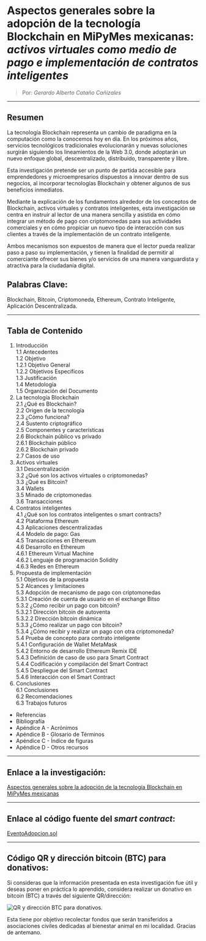 
# Aspectos generales sobre la adopción de la tecnología Blockchain en MiPyMes mexicanas: _activos virtuales como medio de pago e implementación de contratos inteligentes_

> Por: _Gerardo Alberto Cataño Cañizales_

---
## Resumen
La tecnología Blockchain representa un cambio de paradigma en la computación como la conocemos hoy en día. En los próximos años, servicios tecnológicos tradicionales evolucionarán y nuevas soluciones surgirán siguiendo los lineamientos de la Web 3.0, donde adoptarán un nuevo enfoque global, descentralizado, distribuido, transparente y libre.

Esta investigación pretende ser un punto de partida accesible para emprendedores y microempresarios dispuestos a innovar dentro de sus negocios, al incorporar tecnologías Blockchain y obtener algunos de sus beneficios inmediatos.

Mediante la explicación de los fundamentos alrededor de los conceptos de Blockchain, activos virtuales y contratos inteligentes, esta investigación se centra en instruir al lector de una manera sencilla y asistida en cómo integrar un método de pago con criptomonedas para sus actividades comerciales y en cómo propiciar un nuevo tipo de interacción con sus clientes a través de la implementación de un contrato inteligente.

Ambos mecanismos son expuestos de manera que el lector pueda realizar paso a paso su implementación, y tienen la finalidad de permitir al comerciante ofrecer sus bienes y/o servicios de una manera vanguardista y atractiva para la ciudadanía digital.

## Palabras Clave:
Blockchain, Bitcoin, Criptomoneda, Ethereum, Contrato Inteligente, Aplicación Descentralizada.

---
## Tabla de Contenido
1. Introducción\
1.1 Antecedentes\
1.2 Objetivo\
1.2.1 Objetivo General\
1.2.2 Objetivos Específicos\
1.3 Justificación\
1.4 Metodología\
1.5 Organización del Documento
2. La tecnología Blockchain\
2.1 ¿Qué es Blockchain?\
2.2 Origen de la tecnología\
2.3 ¿Cómo funciona?\
2.4 Sustento criptográfico\
2.5 Componentes y características\
2.6 Blockchain público vs privado\
2.6.1 Blockchain público\
2.6.2 Blockchain privado\
2.7 Casos de uso
3. Activos virtuales\
3.1 Descentralización\
3.2 ¿Qué son los activos virtuales o criptomonedas?\
3.3 ¿Qué es Bitcoin?\
3.4 Wallets\
3.5 Minado de criptomonedas\
3.6 Transacciones
4. Contratos inteligentes\
4.1 ¿Qué son los contratos inteligentes o smart contracts?\
4.2 Plataforma Ethereum\
4.3 Aplicaciones descentralizadas\
4.4 Modelo de pago: Gas\
4.5 Transacciones en Ethereum\
4.6 Desarrollo en Ethereum\
4.6.1 Ethereum Virtual Machine\
4.6.2 Lenguaje de programación Solidity\
4.6.3 Redes en Ethereum
5. Propuesta de implementación\
5.1 Objetivos de la propuesta\
5.2 Alcances y limitaciones\
5.3 Adopción de mecanismo de pago con criptomonedas\
5.3.1 Creación de cuenta de usuario en el exchange Bitso\
5.3.2 ¿Cómo recibir un pago con bitcoin?\
5.3.2.1 Dirección bitcoin de autoventa\
5.3.2.2 Dirección bitcoin dinámica\
5.3.3 ¿Cómo realizar un pago con bitcoin?\
5.3.4 ¿Cómo recibir y realizar un pago con otra criptomoneda?\
5.4 Prueba de concepto para contrato inteligente\
5.4.1 Configuración de Wallet MetaMask\
5.4.2 Entorno de desarrollo Ethereum Remix IDE\
5.4.3 Definición de caso de uso para Smart Contract\
5.4.4 Codificación y compilación del Smart Contract\
5.4.5 Despliegue del Smart Contract\
5.4.6 Interacción con el Smart Contract
6. Conclusiones\
6.1 Conclusiones\
6.2 Recomendaciones\
6.3 Trabajos futuros
- Referencias
- Bibliografía
- Apéndice A - Acrónimos
- Apéndice B - Glosario de Términos
- Apéndice C - Índice de figuras
- Apéndice D - Otros recursos
___
## Enlace a la investigación:
[Aspectos generales sobre la adopción de la tecnología Blockchain en MiPyMes mexicanas](https://github.com/GerardoCatano/InvestigacionBlockchain/blob/main/AdopcionBlockchainMipymesMexicanas_Feb2022.pdf)
___
## Enlace al código fuente del _smart contract_:
[EventoAdopcion.sol](https://github.com/GerardoCatano/InvestigacionBlockchain/blob/main/EventoAdopcion.sol)
___
## Código QR y dirección bitcoin (BTC) para donativos:
Si consideras que la información presentada en esta investigación fue útil y deseas poner en práctica lo aprendido, considera realizar un donativo en bitcoin (BTC) a través del siguiente QR/dirección:

![QR y dirección BTC para donativos.](https://raw.githubusercontent.com/GerardoCatano/InvestigacionBlockchain/main/qr.png "QR y dirección BTC para donativos")

Esta tiene por objetivo recolectar fondos que serán transferidos a asociaciones civiles dedicadas al bienestar animal en mi localidad. Gracias de antemano.
